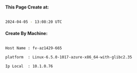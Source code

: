 
   
#### This Page Create at:

```bash

2024-04-05 - 13:08:20 UTC

```

#### Create By Machine:

```bash

Host Name : fv-az1429-665

platform  : Linux-6.5.0-1017-azure-x86_64-with-glibc2.35

Ip Local  : 10.1.0.76

```

